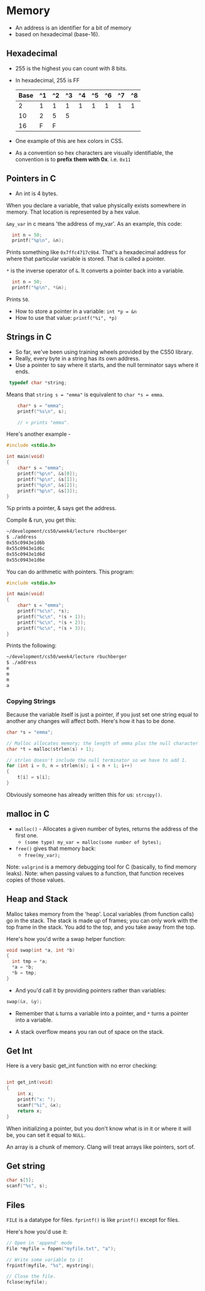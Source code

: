 # Memory

- An address is an identifier for a bit of memory
- based on hexadecimal (base-16).

## Hexadecimal

- 255 is the highest you can count with 8 bits.
- In hexadecimal, 255 is FF

  | Base | ^1  | ^2  | ^3  | ^4  | ^5  | ^6  | ^7  | ^8  |
  | ---- | --- | --- | --- | --- | --- | --- | --- | --- |
  | 2    | 1   | 1   | 1   | 1   | 1   | 1   | 1   | 1   |
  | 10   | 2   | 5   | 5   |     |     |     |     |     |
  | 16   | F   | F   |     |     |     |     |     |     |

- One example of this are hex colors in CSS.

- As a convention so hex characters are visually identifiable, the convention is
  to **prefix them with 0x**. i.e. `0x11`

## Pointers in C

- An int is 4 bytes.

When you declare a variable, that value physically exists somewhere in memory.
That location is represented by a hex value.

`&my_var` in c means 'the address of my_var'. As an example, this code:

```c
  int n = 50;
  printf("%p\n", &n);
```

Prints something like `0x7ffc4717c9b4`. That's a hexadecimal address for where
that particular variable is stored. That is called a pointer.

`*` is the inverse operator of `&`. It converts a pointer back into a variable.

```c
  int n = 50;
  printf("%p\n", *&n);
```

Prints `50`.

- How to store a pointer in a variable: `int *p = &n`
- How to use that value: `printf("%i", *p)`

## Strings in C

- So far, we've been using training wheels provided by the CS50 library.
- Really, every byte in a string has its own address.
- Use a pointer to say where it starts, and the null terminator says where it ends.

```c
 typedef char *string;
```

Means that `string s = "emma"` is equivalent to `char *s = emma`.

```c
    char* s = "emma";
    printf("%s\n", s);

    // > prints "emma".
```

Here's another example -

```c
#include <stdio.h>

int main(void)
{
    char* s = "emma";
    printf("%p\n", &s[0]);
    printf("%p\n", &s[1]);
    printf("%p\n", &s[2]);
    printf("%p\n", &s[3]);
}
```

%p prints a pointer, & says get the address.

Compile & run, you get this:

```zsh
~/development/cs50/week4/lecture rbuchberger
$ ./address
0x55c0943e1d6b
0x55c0943e1d6c
0x55c0943e1d6d
0x55c0943e1d6e
```

You can do arithmetic with pointers. This program:

```c
#include <stdio.h>

int main(void)
{
    char* s = "emma";
    printf("%c\n", *s);
    printf("%c\n", *(s + 1));
    printf("%c\n", *(s + 2));
    printf("%c\n", *(s + 3));
}
```

Prints the following:

```zsh
~/development/cs50/week4/lecture rbuchberger
$ ./address
e
m
m
a
```

### Copying Strings

Because the variable itself is just a pointer, if you just set one string equal
to another any changes will affect both. Here's how it has to be done.

```c
char *s = "emma";

// Malloc allocates memory; the length of emma plus the null character
char *t = malloc(strlen(s) + 1);

// strlen doesn't include the null terminator so we have to add 1.
for (int i = 0, n = strlen(s); i < n + 1; i++)
{
    t[i] = s[i];
}

```

Obviously someone has already written this for us: `strcopy()`.

## malloc in C

- `malloc()` - Allocates a given number of bytes, returns the address of the first one.
  - `(some type) my_var = malloc(some number of bytes);`
- `free()` gives that memory back:
  - `free(my_var);`

Note: `valgrind` is a memory debugging tool for C (basically, to find memory leaks).
Note: when passing values to a function, that function receives copies of those values.

## Heap and Stack

Malloc takes memory from the 'heap'. Local variables (from function calls) go in
the stack. The stack is made up of frames; you can only work with the top frame
in the stack. You add to the top, and you take away from the top.

Here's how you'd write a swap helper function:

```c
void swap(int *a, int *b)
{
  int tmp = *a;
  *a = *b;
  *b = tmp;
}
```

- And you'd call it by providing pointers rather than variables:

```c
swap(&x, &y);
```

- Remember that `&` turns a variable into a pointer, and `*` turns a pointer into
  a variable.

- A stack overflow means you ran out of space on the stack.

## Get Int

Here is a very basic get_int function with no error checking:

```c

int get_int(void)
{
    int x;
    printf("x: ");
    scanf("%i", &x);
    return x;
}
```

When initializing a pointer, but you don't know what is in it or where it will
be, you can set it equal to `NULL`.

An array is a chunk of memory. Clang will treat arrays like pointers, sort of.

## Get string

```c
char s[5];
scanf("%s", s);
```

## Files

`FILE` is a datatype for files.
`fprintf()` is like `printf()` except for files.

Here's how you'd use it:

```c
// Open in 'append' mode
File *myfile = fopen("myfile.txt", "a");

// Write some variable to it
frpintf(myfile, "%s", mystring);

// Close the file.
fclose(myfile);
```

